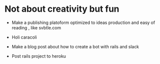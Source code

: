 # Not about creativity but fun

- Make a publishing platoform optimized to ideas production and easy of reading , like svbtle.com

- Holi caracoli

- Make a blog post about how to create a bot with rails and slack

- Post rails project to heroku
